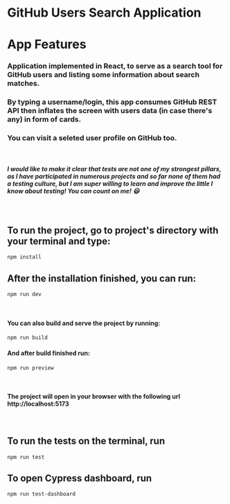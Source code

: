 # GitHub Users Search Application

# App Features

### Application implemented in React, to serve as a search tool for GitHub users and listing some information about search matches.

### By typing a username/login, this app consumes GitHub REST API then inflates the screen with users data (in case there's any) in form of cards.

### You can visit a seleted user profile on GitHub too.

<br/>

##### I would like to make it clear that tests are not one of my strongest pillars, as I have participated in numerous projects and so far none of them had a testing culture, but I am super willing to learn and improve the little I know about testing! You can count on me! 😃

<br/>

## To run the project, go to project's directory with your terminal and type:

```
npm install
```

## After the installation finished, you can run:

```
npm run dev
```

<br/>

#### You can also build and serve the project by running:

```
npm run build
```

#### And after build finished run:

```
npm run preview
```

<br/>

#### The project will open in your browser with the following url http://localhost:5173

<br/>

## To run the tests on the terminal, run

```
npm run test
```

## To open Cypress dashboard, run

```
npm run test-dashboard
```
